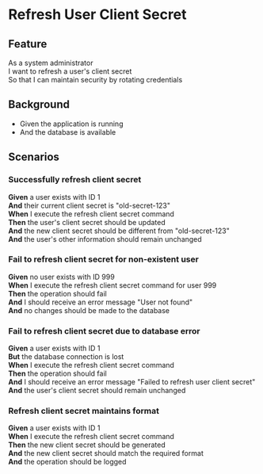 # Refresh User Client Secret

## Feature

As a system administrator  
I want to refresh a user's client secret  
So that I can maintain security by rotating credentials

## Background

- Given the application is running
- And the database is available

## Scenarios

### Successfully refresh client secret

**Given** a user exists with ID 1  
**And** their current client secret is "old-secret-123"  
**When** I execute the refresh client secret command  
**Then** the user's client secret should be updated  
**And** the new client secret should be different from "old-secret-123"  
**And** the user's other information should remain unchanged

### Fail to refresh client secret for non-existent user

**Given** no user exists with ID 999  
**When** I execute the refresh client secret command for user 999  
**Then** the operation should fail  
**And** I should receive an error message "User not found"  
**And** no changes should be made to the database

### Fail to refresh client secret due to database error

**Given** a user exists with ID 1  
**But** the database connection is lost  
**When** I execute the refresh client secret command  
**Then** the operation should fail  
**And** I should receive an error message "Failed to refresh user client secret"  
**And** the user's client secret should remain unchanged

### Refresh client secret maintains format

**Given** a user exists with ID 1  
**When** I execute the refresh client secret command  
**Then** the new client secret should be generated  
**And** the new client secret should match the required format  
**And** the operation should be logged
